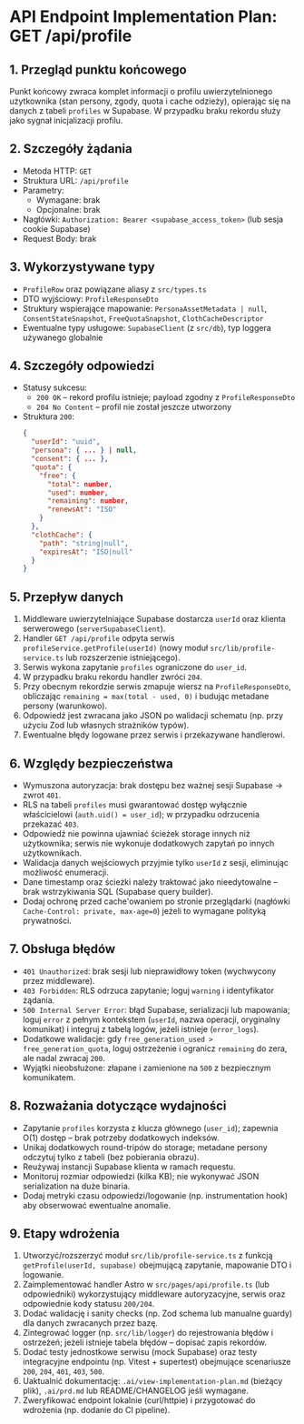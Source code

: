 # API Endpoint Implementation Plan: GET /api/profile

## 1. Przegląd punktu końcowego
Punkt końcowy zwraca komplet informacji o profilu uwierzytelnionego użytkownika (stan persony, zgody, quota i cache odzieży), opierając się na danych z tabeli `profiles` w Supabase. W przypadku braku rekordu służy jako sygnał inicjalizacji profilu.

## 2. Szczegóły żądania
- Metoda HTTP: `GET`
- Struktura URL: `/api/profile`
- Parametry:
  - Wymagane: brak
  - Opcjonalne: brak
- Nagłówki: `Authorization: Bearer <supabase_access_token>` (lub sesja cookie Supabase)
- Request Body: brak

## 3. Wykorzystywane typy
- `ProfileRow` oraz powiązane aliasy z `src/types.ts`
- DTO wyjściowy: `ProfileResponseDto`
- Struktury wspierające mapowanie: `PersonaAssetMetadata | null`, `ConsentStateSnapshot`, `FreeQuotaSnapshot`, `ClothCacheDescriptor`
- Ewentualne typy usługowe: `SupabaseClient` (z `src/db`), typ loggera używanego globalnie

## 4. Szczegóły odpowiedzi
- Statusy sukcesu:
  - `200 OK` – rekord profilu istnieje; payload zgodny z `ProfileResponseDto`
  - `204 No Content` – profil nie został jeszcze utworzony
- Struktura `200`:
  ```json
  {
    "userId": "uuid",
    "persona": { ... } | null,
    "consent": { ... },
    "quota": {
      "free": {
        "total": number,
        "used": number,
        "remaining": number,
        "renewsAt": "ISO"
      }
    },
    "clothCache": {
      "path": "string|null",
      "expiresAt": "ISO|null"
    }
  }
  ```

## 5. Przepływ danych
1. Middleware uwierzytelniające Supabase dostarcza `userId` oraz klienta serwerowego (`serverSupabaseClient`).
2. Handler `GET /api/profile` odpyta serwis `profileService.getProfile(userId)` (nowy moduł `src/lib/profile-service.ts` lub rozszerzenie istniejącego).
3. Serwis wykona zapytanie `profiles` ograniczone do `user_id`.
4. W przypadku braku rekordu handler zwróci `204`.
5. Przy obecnym rekordzie serwis zmapuje wiersz na `ProfileResponseDto`, obliczając `remaining = max(total - used, 0)` i budując metadane persony (warunkowo).
6. Odpowiedź jest zwracana jako JSON po walidacji schematu (np. przy użyciu Zod lub własnych strażników typów).
7. Ewentualne błędy logowane przez serwis i przekazywane handlerowi.

## 6. Względy bezpieczeństwa
- Wymuszona autoryzacja: brak dostępu bez ważnej sesji Supabase → zwrot `401`.
- RLS na tabeli `profiles` musi gwarantować dostęp wyłącznie właścicielowi (`auth.uid() = user_id`); w przypadku odrzucenia przekazać `403`.
- Odpowiedź nie powinna ujawniać ścieżek storage innych niż użytkownika; serwis nie wykonuje dodatkowych zapytań po innych użytkownikach.
- Walidacja danych wejściowych przyjmie tylko `userId` z sesji, eliminując możliwość enumeracji.
- Dane timestamp oraz ścieżki należy traktować jako nieedytowalne – brak wstrzykiwania SQL (Supabase query builder).
- Dodaj ochronę przed cache'owaniem po stronie przeglądarki (nagłówki `Cache-Control: private, max-age=0`) jeżeli to wymagane polityką prywatności.

## 7. Obsługa błędów
- `401 Unauthorized`: brak sesji lub nieprawidłowy token (wychwycony przez middleware).
- `403 Forbidden`: RLS odrzuca zapytanie; loguj `warning` i identyfikator żądania.
- `500 Internal Server Error`: błąd Supabase, serializacji lub mapowania; loguj `error` z pełnym kontekstem (`userId`, nazwa operacji, oryginalny komunikat) i integruj z tabelą logów, jeżeli istnieje (`error_logs`).
- Dodatkowe walidacje: gdy `free_generation_used > free_generation_quota`, loguj ostrzeżenie i ogranicz `remaining` do zera, ale nadal zwracaj `200`.
- Wyjątki nieobsłużone: złapane i zamienione na `500` z bezpiecznym komunikatem.

## 8. Rozważania dotyczące wydajności
- Zapytanie `profiles` korzysta z klucza głównego (`user_id`); zapewnia O(1) dostęp – brak potrzeby dodatkowych indeksów.
- Unikaj dodatkowych round-tripów do storage; metadane persony odczytuj tylko z tabeli (bez pobierania obrazu).
- Reużywaj instancji Supabase klienta w ramach requestu.
- Monitoruj rozmiar odpowiedzi (kilka KB); nie wykonywać JSON serialization na duże binaria.
- Dodaj metryki czasu odpowiedzi/logowanie (np. instrumentation hook) aby obserwować ewentualne anomalie.

## 9. Etapy wdrożenia
1. Utworzyć/rozszerzyć moduł `src/lib/profile-service.ts` z funkcją `getProfile(userId, supabase)` obejmującą zapytanie, mapowanie DTO i logowanie.
2. Zaimplementować handler Astro w `src/pages/api/profile.ts` (lub odpowiedniki) wykorzystujący middleware autoryzacyjne, serwis oraz odpowiednie kody statusu `200/204`.
3. Dodać walidację i sanity checks (np. Zod schema lub manualne guardy) dla danych zwracanych przez bazę.
4. Zintegrować logger (np. `src/lib/logger`) do rejestrowania błędów i ostrzeżeń; jeżeli istnieje tabela błędów – dopisać zapis rekordów.
5. Dodać testy jednostkowe serwisu (mock Supabase) oraz testy integracyjne endpointu (np. Vitest + supertest) obejmujące scenariusze `200`, `204`, `401`, `403`, `500`.
6. Uaktualnić dokumentację: `.ai/view-implementation-plan.md` (bieżący plik), `.ai/prd.md` lub README/CHANGELOG jeśli wymagane.
7. Zweryfikować endpoint lokalnie (curl/httpie) i przygotować do wdrożenia (np. dodanie do CI pipeline).
